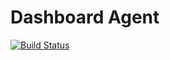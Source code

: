 # Dashboard Agent 

[![Build Status](https://circleci.com/gh/ICTU/docker-agent/tree/master.png?style=shield&circle-token=e323d5e59ad078bd93fcaa50b3201518047dd6c4)](https://circleci.com/gh/ICTU/docker-agent/tree/master)
